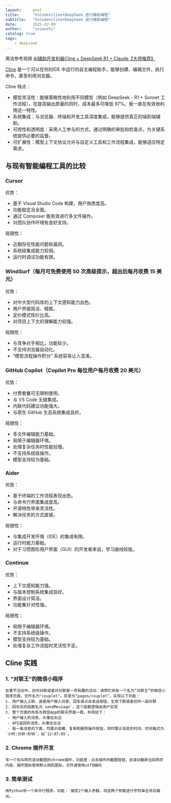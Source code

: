 ```yaml
---
layout:     post
title:      "VsCode+cline+DeepSeek 进行辅助编程"
subtitle:   "VsCode+cline+DeepSeek 进行辅助编程"
date:       2025-02-09
author:     "vxiaozhi"
catalog: true
tags:
    - deepseek
---
```


用法参考视频 [AI辅助开发利器Cline + DeepSeek R1 + Claude【大师推荐】](https://www.youtube.com/watch?v=ft1nCPQqeW8)

[Cline](https://github.com/cline/cline) 是一个可以在你的IDE 中运行的自主编程助手，能够创建、编辑文件，执行命令，甚至利用浏览器。

Cline 特点：

- 模型灵活性：能够策略性地利用不同模型（例如 DeepSeek - R1 + Sonnet 工作流程），在提高输出质量的同时，成本最多可降低 97%。我一直在有效地利用这一特性。
- 系统集成：与浏览器、终端和开发工具深度集成，能够提供真正的端到端辅助。
- 可控性和透明度：采用人工参与的方式，通过明确的审批和检查点，为关键系统提供必要的监督。
- 可扩展性：模型上下文协议允许与自定义工具和工作流程集成，能够适应特定需求。

## 与现有智能编程工具的比较

### Cursor

优势：
- 基于 Visual Studio Code 构建，用户熟悉度高。
- 功能稳定且全面。
- 通过 Composer 能有效进行多文件操作。
- 对团队协作环境有良好支持。
  
局限性：
- 近期存在性能问题和漏洞。
- 系统级集成能力较弱。
- 运行时调试功能有限。
  
### WindSurf（每月可免费使用 50 次高级提示，超出后每月收费 15 美元）

优势：

- 对中大型代码库的上下文感知能力出色。
- 用户界面简洁、精致。
- 定价模式性价比高。
- 对项目上下文的理解能力较强。
  
局限性：

- 与竞争对手相比，功能较少。
- 不支持浏览器自动化。
- “模型流程操作积分” 系统容易让人混淆。

### GitHub Copilot（Copilot Pro 每位用户每月收费 20 美元）

优势：
- 付费套餐可无限制使用。
- 与 VS Code 无缝集成。
- 内联代码建议功能强大。
- 与原生 GitHub 生态系统集成良好。

局限性：

- 多文件编辑能力基础。
- 局限于编辑器环境。
- 处理复杂任务时性能较慢。
- 不支持系统级操作。
- 模型支持较为基础。

### Aider

优势：
- 基于终端的工作流程表现出色。
- 与命令行界面集成度高。
- 开源特性带来灵活性。
- 解决任务的方式直接。

局限性：

- 与集成开发环境（IDE）的集成有限。
- 运行时能力基础。
- 对于习惯图形用户界面（GUI）的开发者来说，学习曲线较陡。
  
### Continue

优势：
- 上下文感知能力强。
- 与版本控制系统集成良好。
- 界面设计简洁。
- 功能集针对性强。

局限性：

- 局限于编辑器环境。
- 不支持系统级操作。
- 模型支持较为基础。
- 处理复杂工作流程时灵活性不足。
  
## Cline 实践

### 1. “对联王”的微信小程序

```
在春节活动中，创作对联或者对对联是一项有趣的活动：请帮忙研发一个名为“对联王”的微信小程序页面，文件名为"couplet"，目录为“pages/couplet”，实现以下功能：
1. 用户输入上联，或者用户输入创意，回车或点击发送按钮，生成下联或者创作一副对联
2. 回车后的函数名为`sendMessage`，这个函数逻辑由用户实现
3. 整个页面的布局与微信App的聊天界面一致，布局如下：
 - 用户输入的消息，头像在右边
 - API返回的消息，头像在左边
 - 每一条消息的下面，均展示收藏、复制和删除操作按钮，同时展示消息的时间，时间格式为`小时:分钟:秒钟`，如`12:07:05`。
```

### 2. Chrome 插件开发

```
写一个名叫网页滚动截图的chrome插件，功能是：点击插件的截图按钮，会滚动截屏当前网页内容，插件图标使用默认相机图标，文件请使用utf8编码
```

### 3. 简单测试

```
用Python写一个命令行程序，功能： 接受2个输入参数，将这两个参数进行字符串合并后输出。
```